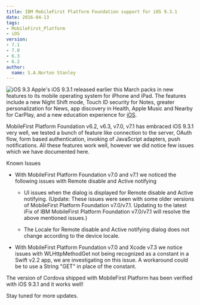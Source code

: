 ```yaml
---
title: IBM MobileFirst Platform Foundation support for iOS 9.3.1
date: 2016-04-13
tags:
- MobileFirst_Platform
- iOS
version:
- 7.1
- 7.0
- 6.3
- 6.2
author:
  name: S.A.Norton Stanley
---
```

![iOS 9.3](https://dl.dropboxusercontent.com/s/las86rdppknh4n1/ios9.3resize.jpg?dl=0)
Apple's iOS 9.3.1 released earlier this March packs in new features to its mobile operating system for iPhone and iPad. The features include a new Night Shift mode, Touch ID security for Notes, greater personalization for News, app discovery in Health, Apple Music and Nearby for CarPlay, and a new education experience for [iOS](http://www.apple.com/ios/updates/).

MobileFirst Platform Foundation v6.2, v6.3, v7.0, v7.1 has embraced iOS 9.3.1 very well, we tested a bunch of feature like connection to the server, OAuth flow, form based authentication, invoking of JavaScript adapters, push notifications. All these features work well, however we did notice few issues which we have documented here.

Known Issues

 - With MobileFirst Platform Foundation v7.0 and v7.1 we noticed the following issues with Remote disable and Active notifying 

 	 - UI issues when the dialog is displayed for  Remote disable and Active notifying. (Update: These issues were seen with some older versions of MobileFirst Platform Foundation v7.0/v7.1. Updating to the latest iFix of IBM MobileFirst Platform Foundation v7.0/v7.1 will resolve the above mentioned issues.)

 	 - The Locale for Remote disable and Active notifying dialog does not change according to the device locale.


 - With MobileFirst Platform Foundation v7.0 and Xcode v7.3 we notice issues with WLHttpMethodGet not being recognized as a constant in a Swift v2.2 app, we are investigating on this issue. A workaround could be to use a String "GET" in place of the constant.



The version of Cordova shipped with MobileFirst Platform has been verified with iOS 9.3.1 and it works well!

Stay tuned for more updates.